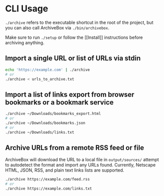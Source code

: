# CLI Usage

`./archive` refers to the executable shortcut in the root of the project, but you can also call ArchiveBox via `./bin/archivebox`.

Make sure to run `./setup` or follow the [[Install]] instructions before archiving anything.

## Import a single URL or list of URLs via stdin
```bash
echo 'https://example.com' | ./archive
# or
./archive < urls_to_archive.txt
```

## Import a list of links export from browser bookmarks or a bookmark service
```bash
./archive ~/Downloads/bookmarks_export.html
# or
./archive ~/Downloads/bookmarks.json
# or
./archive ~/Downloads/links.txt
```

## Archive URLs from a remote RSS feed or file
ArchiveBox will download the URL to a local file in `output/sources/` attempt to autodetect the format and import any URLs found. Currently, Netscape HTML, JSON, RSS, and plain text links lists are supported.

```bash
./archive https://example.com/feed.rss
# or
./archive https://example.com/links.txt
```